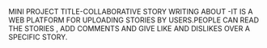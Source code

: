 MINI PROJECT 
TITLE-COLLABORATIVE STORY WRITING 
ABOUT -IT IS A WEB PLATFORM  FOR UPLOADING STORIES BY USERS.PEOPLE CAN READ THE STORIES , ADD COMMENTS AND GIVE LIKE AND DISLIKES OVER A SPECIFIC STORY.
